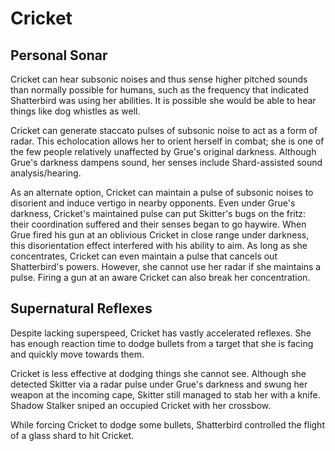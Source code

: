 # Cricket
## Personal Sonar
Cricket can hear subsonic noises and thus sense higher pitched sounds than normally possible for humans, such as the frequency that indicated Shatterbird was using her abilities. It is possible she would be able to hear things like dog whistles as well.

Cricket can generate staccato pulses of subsonic noise to act as a form of radar. This echolocation allows her to orient herself in combat; she is one of the few people relatively unaffected by Grue's original darkness. Although Grue's darkness dampens sound, her senses include Shard-assisted sound analysis/hearing.

As an alternate option, Cricket can maintain a pulse of subsonic noises to disorient and induce vertigo in nearby opponents. Even under Grue's darkness, Cricket's maintained pulse can put Skitter's bugs on the fritz: their coordination suffered and their senses began to go haywire. When Grue fired his gun at an oblivious Cricket in close range under darkness, this disorientation effect interfered with his ability to aim. As long as she concentrates, Cricket can even maintain a pulse that cancels out Shatterbird's powers. However, she cannot use her radar if she maintains a pulse. Firing a gun at an aware Cricket can also break her concentration.

## Supernatural Reflexes
Despite lacking superspeed, Cricket has vastly accelerated reflexes. She has enough reaction time to dodge bullets from a target that she is facing and quickly move towards them.

Cricket is less effective at dodging things she cannot see. Although she detected Skitter via a radar pulse under Grue's darkness and swung her weapon at the incoming cape, Skitter still managed to stab her with a knife. Shadow Stalker sniped an occupied Cricket with her crossbow.

While forcing Cricket to dodge some bullets, Shatterbird controlled the flight of a glass shard to hit Cricket.
